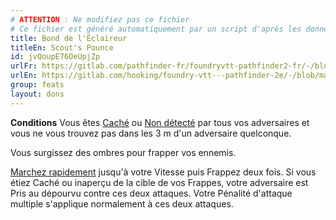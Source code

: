 ```yaml
---
# ATTENTION : Ne modifiez pas ce fichier
# Ce fichier est généré automatiquement par un script d'après les données du module Foundry VTT officiel et de sa traduction
title: Bond de l'Éclaireur
titleEn: Scout's Pounce
id: jvQoupE76OeUpjZp
urlFr: https://gitlab.com/pathfinder-fr/foundryvtt-pathfinder2-fr/-/blob/master/data/feats/jvQoupE76OeUpjZp.htm
urlEn: https://gitlab.com/hooking/foundry-vtt---pathfinder-2e/-/blob/master/packs/data/feats.db/scout-s-pounce.json
group: feats
layout: dons
---
```

**Conditions** Vous êtes [Caché](../etats/caché.md) ou [Non détecté](../etats/non-détecté.md) par tous vos adversaires et vous ne vous trouvez pas dans les 3 m d'un adversaire quelconque.

Vous surgissez des ombres pour frapper vos ennemis.

[Marchez rapidement](../actions/marcher-rapidement.md) jusqu'à votre Vitesse puis Frappez deux fois. Si vous étiez Caché ou inaperçu de la cible de vos Frappes, votre adversaire est Pris au dépourvu contre ces deux attaques. Votre Pénalité d'attaque multiple s'applique normalement à ces deux attaques.


